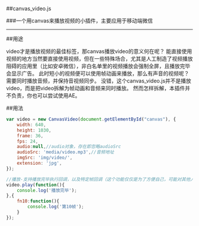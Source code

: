 ##canvas_video.js

###一个用canvas来播放视频的小插件，主要应用于移动端微信

----

##用途

video才是播放视频的最佳标签，那canvas播放video的意义何在呢？
能直接使用视频的地方当然要直接使用视频，但在一些特殊场合，尤其是人工制造了视频播放阻碍的应用里（比如安卓微信），非白名单里的视频播放会强制全屏，且播放完毕会显示广告。
此时短小的视频便可以使用帧动画来播放，那么有声音的视频呢？需要同时播放音频，并保持音视频同步。
没错，这个canvas_video.js并不是播放video，而是把video拆解为帧动画和音频来同时播放。
然而怎样拆解，本插件并不负责，你也可以尝试使用AE。

##用法

```js
var video = new CanvasVideo(document.getElementById("canvas"), {
	width: 640,
	height: 1030,
	frame: 36,
	fps: 24,
	audio:null,//audio对象，存在即忽略audioSrc
	audioSrc: 'media/video.mp3',//音频地址
	imgSrc: 'img/video/',
	extension: 'jpg',
});

//播放-支持播放完毕执行回调，以及特定帧回调（这个功能仅仅是为了方便自己，可能对其他人来说并没什么卵用）
video.play(function(){
	console.log('播放完毕');
},{
	fn10:function(){
		console.log('第10帧');
	}
});
```

